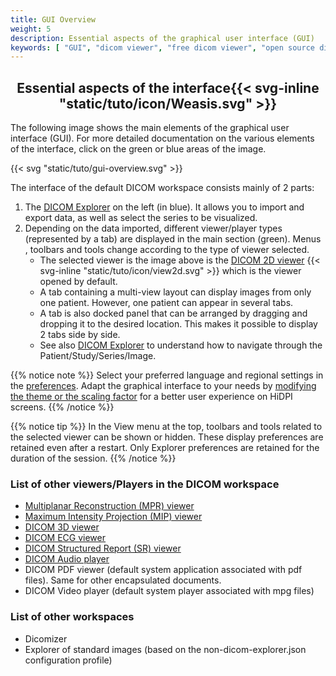 ```yaml
---
title: GUI Overview
weight: 5
description: Essential aspects of the graphical user interface (GUI)
keywords: [ "GUI", "dicom viewer", "free dicom viewer", "open source dicom viewer", "weasis dicom viewer",  "multi-platform dicom viewer", "pacs viewer" ]
---
```


## <center>Essential aspects of the interface{{< svg-inline "static/tuto/icon/Weasis.svg" >}}</center>

The following image shows the main elements of the graphical user interface (GUI). For more detailed documentation on the various elements of the interface, click on the green or blue areas of the image.

{{< svg "static/tuto/gui-overview.svg" >}}

The interface of the default DICOM workspace consists mainly of 2 parts:
1. The [DICOM Explorer](../dicom-explorer) on the left (in blue). It allows you to import and export data, as well as select the series to be visualized.
2. Depending on the data imported, different viewer/player types (represented by a tab) are displayed in the main section (green). Menus , toolbars and tools change according to the type of viewer selected. 
   * The selected viewer is the image above is the [DICOM 2D viewer](../dicom-2d-viewer) {{< svg-inline "static/tuto/icon/view2d.svg" >}} which is the viewer opened by default. 
   * A tab containing a multi-view layout can display images from only one patient. However, one patient can appear in several tabs.
   * A tab is also docked panel that can be arranged by dragging and dropping it to the desired location. This makes it possible to display 2 tabs side by side.
   * See also [DICOM Explorer](../dicom-explorer/) to understand how to navigate through the Patient/Study/Series/Image.

{{% notice note %}}
Select your preferred language and regional settings in the [preferences](../locale). Adapt the graphical interface to your needs by [modifying the theme or the scaling factor](../theme) for a better user experience on HiDPI screens.
{{% /notice %}}

{{% notice tip %}}
In the View menu at the top, toolbars and tools related to the selected viewer can be shown or hidden. These display preferences are retained even after a restart. Only Explorer preferences are retained for the duration of the session.
{{% /notice %}}

### List of other viewers/Players in the DICOM workspace
* [Multiplanar Reconstruction (MPR) viewer](../mpr)
* [Maximum Intensity Projection (MIP) viewer](../mip)
* [DICOM 3D viewer](../dicom-3d-viewer)
* [DICOM ECG viewer](../dicom-ecg)
* [DICOM Structured Report (SR) viewer](../dicom-sr)
* [DICOM Audio player](../dicom-audio)
* DICOM PDF viewer (default system application associated with pdf files). Same for other encapsulated documents.
* DICOM Video player (default system player associated with mpg files)

### List of other workspaces
* Dicomizer
* Explorer of standard images (based on the non-dicom-explorer.json configuration profile)


